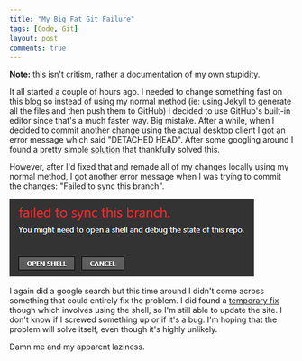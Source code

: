 ```yaml
---
title: "My Big Fat Git Failure"
tags: [Code, Git]
layout: post
comments: true
---
```


**Note:** this isn't critism, rather a documentation of my own stupidity.

It all started a couple of hours ago. I needed to change something fast on this blog so instead of using my normal method (ie: using Jekyll to generate all the files and then push them to GitHub) I decided to use GitHub's built-in editor since that's a much faster way. Big mistake. After a while, when I decided to commit another change using the actual desktop client I got an error message which said "DETACHED HEAD". After some googling around I found a pretty simple [solution](http://stackoverflow.com/questions/1705731/how-do-i-fix-checking-out-head-in-git, "Stack Overflow - How do I fix checking out HEAD^ in git") that thankfully solved this. 

However, after I'd fixed that and remade all of my changes locally using my normal method, I got another error message when I was trying to commit the changes: "Failed to sync this branch".

![Failed to sync this branch](/images/blog/2012-08-23-failed-to-sync.png "Failed to sync this branch")

I again did a google search but this time around I didn't come across something that could entirely fix the problem. I did found a [temporary fix](http://haacked.com/archive/2012/05/21/introducing-github-for-windows.aspx#87327 "git push in the shell") though which involves using the shell, so I'm still able to update the site. I don't know if I screwed something up or if it's a bug. I'm hoping that the problem will solve itself, even though it's highly unlikely.

Damn me and my apparent laziness.